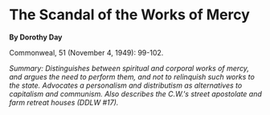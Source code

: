 The Scandal of the Works of Mercy
=================================

**By Dorothy Day**

Commonweal, 51 (November 4, 1949): 99-102.

*Summary: Distinguishes between spiritual and corporal works of mercy,
and argues the need to perform them, and not to relinquish such works to
the state. Advocates a personalism and distributism as alternatives to
capitalism and communism. Also describes the C.W.'s street apostolate
and farm retreat houses (DDLW \#17).*


